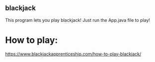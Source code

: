 ## blackjack

This program lets you play blackjack!
Just run the App.java file to play!

# How to play:
https://www.blackjackapprenticeship.com/how-to-play-blackjack/

